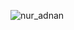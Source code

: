 ![nur_adnan](https://github.com/Nur-Adnan/Modern-Slider-Using-Css/assets/56475820/0ad60f19-b183-46bf-8dc7-2f2a2764439b)
